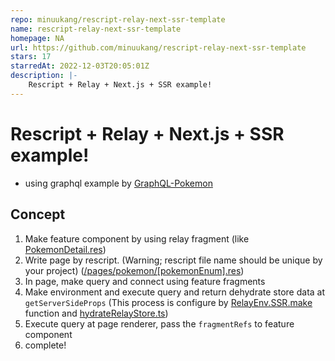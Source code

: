 ```yaml
---
repo: minuukang/rescript-relay-next-ssr-template
name: rescript-relay-next-ssr-template
homepage: NA
url: https://github.com/minuukang/rescript-relay-next-ssr-template
stars: 17
starredAt: 2022-12-03T20:05:01Z
description: |-
    Rescript + Relay + Next.js + SSR example!
---
```


# Rescript + Relay + Next.js + SSR example!

* using graphql example by [GraphQL-Pokemon](https://graphql-pokemon.vercel.app/)

## Concept

1. Make feature component by using relay fragment (like [PokemonDetail.res](./src/features/pokemon/PokemonDetail.res))
2. Write page by rescript. (Warning; rescript file name should be unique by your project) ([/pages/pokemon/[pokemonEnum].res](./src/pages/pokemon/[pokemonEnum].res))
3. In page, make query and connect using feature fragments 
4. Make environment and execute query and return dehydrate store data at `getServerSideProps` (This process is configure by [RelayEnv.SSR.make](./src/relay/RelayEnv.res) function and [hydrateRelayStore.ts](./src/relay/hydrateRelayStore.ts))
5. Execute query at page renderer, pass the `fragmentRefs` to feature component
6. complete!

